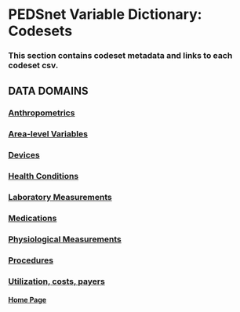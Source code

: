 # PEDSnet Variable Dictionary: Codesets

### This section contains codeset metadata and links to each codeset csv.

## DATA DOMAINS

### [Anthropometrics](https://pedsnet.github.io/Variable-Dictionary/pages/anthro_landing.html)


### [Area-level Variables](https://pedsnet.github.io/Variable-Dictionary/pages/alv_landing.html)


### [Devices](https://pedsnet.github.io/Variable-Dictionary/pages/devices_landing.html)


### [Health Conditions](https://pedsnet.github.io/Variable-Dictionary/pages/conditions_landing.html)


### [Laboratory Measurements](https://pedsnet.github.io/Variable-Dictionary/pages/lab_meas_landing.html)


### [Medications](https://pedsnet.github.io/Variable-Dictionary/pages/medications_landing.html)


### [Physiological Measurements](https://pedsnet.github.io/Variable-Dictionary/pages/phys_meas_landing.html)


### [Procedures](https://pedsnet.github.io/Variable-Dictionary/pages/procedures_landing.html)


### [Utilization, costs, payers](https://pedsnet.github.io/Variable-Dictionary/pages/visits_landing.html)



#### [Home Page](https://pedsnet.github.io/Variable-Dictionary/)
